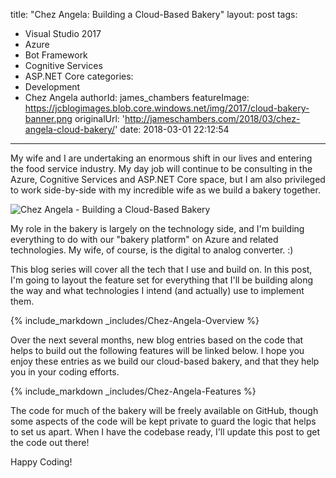 title: "Chez Angela: Building a Cloud-Based Bakery"
layout: post
tags:
  - Visual Studio 2017
  - Azure
  - Bot Framework
  - Cognitive Services
  - ASP.NET Core
categories:
  - Development
  - Chez Angela
authorId: james_chambers
featureImage: https://jcblogimages.blob.core.windows.net/img/2017/cloud-bakery-banner.png
originalUrl: 'http://jameschambers.com/2018/03/chez-angela-cloud-bakery/'
date: 2018-03-01 22:12:54
---

My wife and I are undertaking an enormous shift in our lives and entering the food service industry. My day job will continue to be consulting in the Azure, Cognitive Services and ASP.NET Core space, but I am also privileged to work side-by-side with my incredible wife as we build a bakery together.

![Chez Angela - Building a Cloud-Based Bakery](https://jcblogimages.blob.core.windows.net/img/2017/cloud-bakery-banner.png)

My role in the bakery is largely on the technology side, and I'm building everything to do with our "bakery platform" on Azure and related technologies. My wife, of course, is the digital to analog converter. :)

<!-- more -->

This blog series will cover all the tech that I use and build on. In this post, I'm going 
to layout the feature set for everything that I'll be building along the way and what 
technologies I intend (and actually) use to implement them.

{% include_markdown _includes/Chez-Angela-Overview %}

Over the next several months, new blog entries based on the code that helps to build out the following features will be linked below. I hope you enjoy these entries as we build our cloud-based bakery, and that they help you in your coding efforts.

{% include_markdown _includes/Chez-Angela-Features %}

The code for much of the bakery will be freely available on GitHub, though some aspects of the code will be kept private to guard the logic that helps to set us apart. When I have the codebase ready, I'll update this post to get the code out there!

Happy Coding!
